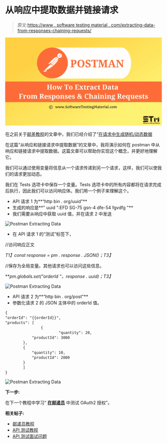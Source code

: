 # 从响应中提取数据并链接请求

> 原文:[https://www . software testing material . com/extracting-data-from-responses-chaining-requests/](https://www.softwaretestingmaterial.com/extracting-data-from-responses-chaining-requests/)

![How To Extract Data From Responses Chaining Requests](img/707ff8caa7fcdc84bdd133bdd9164e58.png)

在之前关于[邮差教程](https://www.softwaretestingmaterial.com/postman-tutorial/)的文章中，我们已经介绍了“[在请求中生成随机/动态数据](https://www.softwaretestingmaterial.com/generate-random-dynamic-data-in-postman-requests/)

在这篇“从响应和链接请求中提取数据”的文章中，我将演示如何在 postman 中从响应和链接请求中提取数据。这篇文章可以帮助你实现这个概念，并更好地理解它。

我们可以通过使用变量将信息从一个请求传递到另一个请求，这样，我们可以使我们的请求更加动态。

我们在 Tests 选项卡中保存一个变量。Tests 选项卡中的所有内容都将在请求完成后执行，因此我们可以访问响应体。我们用一个例子来理解这个。

*   API 请求 1 为**“http bin . org/uuid”**
*   生成的响应是**" uuid ":EFD SG-75 gsn-4 dfe-54 fgvdfg "**
*   我们需要从响应中获取 uuid 值，并在请求 2 中发送

![Postman Extracting Data](img/b577f73e53047b36728fee5715614444.png)

*   在 API 请求 1 的“测试”标签下，

//访问响应正文

*T1】const response = pm . response . JSON()；T3】*

//保存为全局变量。其他请求也可以访问这些信息。

***pm.globals.set("orderId "，response . uuid)；*T3】**

![Postman Extracting Data](img/d7950cdc9f9c75d6d9f70b52394198eb.png)

*   API 请求 2 为**“http bin . org/post”**
*   参数化请求 2 的 JSON 主体中的 orderId 值。

```
{
"orderId": "{{orderId}}",
"products": [
                {
                        "quantity": 20,
			"productId": 3000
		},
		{
			"quantity": 10,
			"productId": 2000
		}
		]
}
```

![Postman Extracting Data](img/eba713e1eef62902bb473ba8040d2303.png)

**下一步:**

在下一个教程中学习“ [**在邮递员**](https://www.softwaretestingmaterial.com/testing-oauth2-authorization-in-postman/) 中测试 OAuth2 授权”。

**相关帖子:**

*   [邮递员教程](https://www.softwaretestingmaterial.com/postman-tutorial/)
*   [API 测试教程](https://www.softwaretestingmaterial.com/api-testing/)
*   [API 测试面试问题](https://www.softwaretestingmaterial.com/api-testing-interview-questions/)